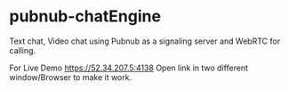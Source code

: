 # pubnub-chatEngine
Text chat, Video chat using Pubnub as a signaling server and WebRTC for calling.

For Live Demo https://52.34.207.5:4138
Open link in two different window/Browser to make it work.
